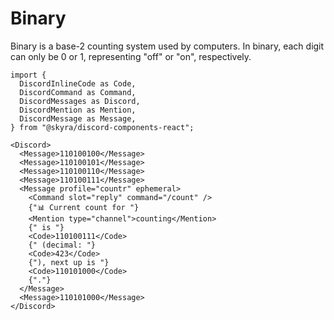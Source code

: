 # Binary

Binary is a base-2 counting system used by computers. In binary, each digit can only be 0 or 1, representing "off" or "on", respectively.

```mdx-code-block
import {
  DiscordInlineCode as Code,
  DiscordCommand as Command,
  DiscordMessages as Discord,
  DiscordMention as Mention,
  DiscordMessage as Message,
} from "@skyra/discord-components-react";

<Discord>
  <Message>110100100</Message>
  <Message>110100101</Message>
  <Message>110100110</Message>
  <Message>110100111</Message>
  <Message profile="countr" ephemeral>
    <Command slot="reply" command="/count" />
    {"📊 Current count for "}
    <Mention type="channel">counting</Mention>
    {" is "}
    <Code>110100111</Code>
    {" (decimal: "}
    <Code>423</Code>
    {"), next up is "}
    <Code>110101000</Code>
    {"."}
  </Message>
  <Message>110101000</Message>
</Discord>
```
